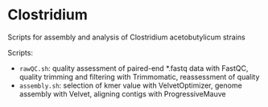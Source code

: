 # Clostridium

Scripts for assembly and analysis of Clostridium acetobutylicum strains

Scripts:
* `rawQC.sh`: quality assessment of paired-end *.fastq data with FastQC, quality trimming and filtering with Trimmomatic, reassessment of quality
* `assembly.sh`: selection of kmer value with VelvetOptimizer, genome assembly with Velvet, aligning contigs with ProgressiveMauve
